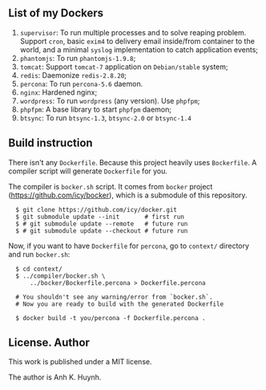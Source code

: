 ## List of my Dockers

1. `supervisor`:
    To run multiple processes and to solve reaping problem.
    Support `cron`, basic `exim4` to delivery
    email inside/from container to the world, and a minimal `syslog`
    implementation to catch application events;
1. `phantomjs`: To run `phantomjs-1.9.8`;
1. `tomcat`: Support `tomcat-7` application on `Debian/stable` system;
1. `redis`: Daemonize `redis-2.8.20`;
1. `percona`: To run `percona-5.6` daemon.
1. `nginx`: Hardened nginx;
1. `wordpress`: To run `wordpress` (any version). Use `phpfpm`;
1. `phpfpm`: A base library to start `phpfpm` daemon;
1. `btsync`: To run `btsync-1.3`, `btsync-2.0` or `btsync-1.4`

## Build instruction

There isn't any `Dockerfile`. Because this project heavily uses
`Bockerfile`. A compiler script will generate `Dockerfile` for you.

The compiler is `bocker.sh` script. It comes from `bocker` project
(https://github.com/icy/bocker), which is a submodule of this repository.

      $ git clone https://github.com/icy/docker.git
      $ git submodule update --init       # first run
      $ # git submodule update --remote   # future run
      $ # git submodule update --checkout # future run

Now, if you want to have `Dockerfile` for `percona`, go to `context/`
directory and run `bocker.sh`:

      $ cd context/
      $ ../compiler/bocker.sh \
          ../bocker/Bockerfile.percona > Dockerfile.percona

      # You shouldn't see any warning/error from `bocker.sh`.
      # Now you are ready to build with the generated Dockerfile

      $ docker build -t you/percona -f Dockerfile.percona .

## License. Author

This work is published under a MIT license.

The author is Anh K. Huynh.
